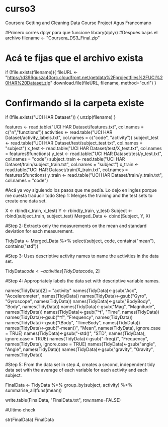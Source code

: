 # curso3
Coursera Getting and Cleaning Data Course Project Agus Francomano

#Primero corres dplyr para que funcione
library(dplyr)
#Después bajas el archivo
filename <- "Coursera_DS3_Final.zip"
# Acá te fijas que el archivo exista
 if (!file.exists(filename)){
      fileURL <- "https://d396qusza40orc.cloudfront.net/getdata%2Fprojectfiles%2FUCI%20HAR%20Dataset.zip"
      download.file(fileURL, filename, method="curl")
  }
# Confirmando si la carpeta existe
  if (!file.exists("UCI HAR Dataset")) { 
     unzip(filename) 
    }
 
  features <- read.table("UCI HAR Dataset/features.txt", col.names = c("n","functions"))
activities <- read.table("UCI HAR Dataset/activity_labels.txt", col.names = c("code", "activity"))
subject_test <- read.table("UCI HAR Dataset/test/subject_test.txt", col.names = "subject")
x_test <- read.table("UCI HAR Dataset/test/X_test.txt", col.names = features$functions)
y_test <- read.table("UCI HAR Dataset/test/y_test.txt", col.names = "code")
subject_train <- read.table("UCI HAR Dataset/train/subject_train.txt", col.names = "subject")
x_train <- read.table("UCI HAR Dataset/train/X_train.txt", col.names = features$functions)
y_train <- read.table("UCI HAR Dataset/train/y_train.txt", col.names = "code")

#Acá ya voy siguiendo los pasos que me pedía. Lo dejo en ingles porque me cuesta traducir todo Step 1: Merges the training and the test sets to create one data set.

X <- rbind(x_train, x_test)
Y <- rbind(y_train, y_test)
Subject <- rbind(subject_train, subject_test)
Merged_Data <- cbind(Subject, Y, X)

#Step 2: Extracts only the measurements on the mean and standard deviation for each measurement.

TidyData <- Merged_Data %>% select(subject, code, contains("mean"), contains("std"))

#Step 3: Uses descriptive activity names to name the activities in the data set.

TidyData$code <- activities[TidyData$code, 2]

#Step 4: Appropriately labels the data set with descriptive variable names.

names(TidyData)[2] = "activity"
names(TidyData)<-gsub("Acc", "Accelerometer", names(TidyData))
names(TidyData)<-gsub("Gyro", "Gyroscope", names(TidyData))
names(TidyData)<-gsub("BodyBody", "Body", names(TidyData))
names(TidyData)<-gsub("Mag", "Magnitude", names(TidyData))
names(TidyData)<-gsub("^t", "Time", names(TidyData))
names(TidyData)<-gsub("^f", "Frequency", names(TidyData))
names(TidyData)<-gsub("tBody", "TimeBody", names(TidyData))
names(TidyData)<-gsub("-mean()", "Mean", names(TidyData), ignore.case = TRUE)
names(TidyData)<-gsub("-std()", "STD", names(TidyData), ignore.case = TRUE)
names(TidyData)<-gsub("-freq()", "Frequency", names(TidyData), ignore.case = TRUE)
names(TidyData)<-gsub("angle", "Angle", names(TidyData))
names(TidyData)<-gsub("gravity", "Gravity", names(TidyData))

#Step 5: From the data set in step 4, creates a second, independent tidy data set with the average of each variable for each activity and each subject.
 
FinalData <- TidyData %>%
      group_by(subject, activity) %>%
      summarise_all(funs(mean))

write.table(FinalData, "FinalData.txt", row.name=FALSE)

#Ultimo check

   str(FinalData)
FinalData
